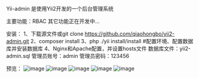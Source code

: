 Yii-admin 是使用Yii2开发的一个后台管理系统

主要功能：RBAC
其它功能正在开发中...

安装：
	1、下载源文件或git clone https://github.com/qiaohongbo/yii2-admin.git	2、composer install
	3、php ./yii install/install #配置环境、配置数据库并安装数据库
	4、Nginx和Apache配置，并设置hosts文件
	数据库文件：yii2-admin.sql
	管理员账号：admin
	管理员密码：123456
	
预览：
![image](https://github.com/qiaohongbo/yii2-admin/blob/master/statics/images/01.png)
![image](https://github.com/qiaohongbo/yii2-admin/blob/master/statics/images/02.png)
![image](https://github.com/qiaohongbo/yii2-admin/blob/master/statics/images/03.png)
![image](https://github.com/qiaohongbo/yii2-admin/blob/master/statics/images/04.png)
![image](https://github.com/qiaohongbo/yii2-admin/blob/master/statics/images/05.png)




